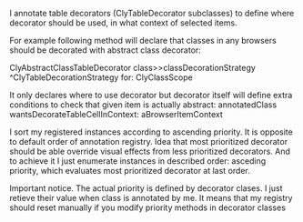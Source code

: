 I annotate table decorators (ClyTableDecorator subclasses) to define where decorator should be used, in what context of selected items.

For example following method will declare that classes in any browsers should be decorated with abstract class decorator:

ClyAbstractClassTableDecorator class>>classDecorationStrategy
	<classAnnotation>
	^ClyTableDecorationStrategy for: ClyClassScope
	
It only declares where to use decorator but decorator itself will define extra conditions to check that given item is actually abstract:
	annotatedClass wantsDecorateTableCellInContext: aBrowserItemContext
	
I sort my registered instances according to ascending priority. It is opposite to default order of annotation registry. 
Idea that most prioritized decorator should be able override visual effects from less prioritized decorators. And to achieve it I just enumerate instances in described order: asceding priority, which evaluates most prioritized decorator at last order.

Important notice. The actual priority is defined by decorator clases. I just retieve their value when class is annotated by me.
It means that my registry should reset manually if you modify priority methods in decorator classes